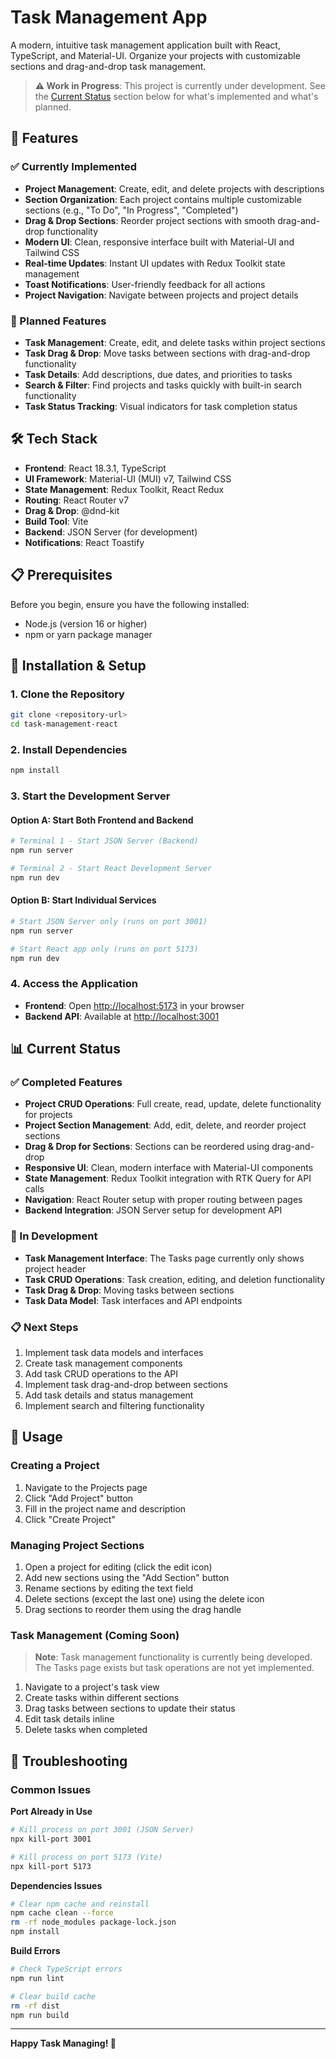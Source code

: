 # Task Management App

A modern, intuitive task management application built with React, TypeScript, and Material-UI. Organize your projects with customizable sections and drag-and-drop task management.

> **⚠️ Work in Progress**: This project is currently under development. See the [Current Status](#-current-status) section below for what's implemented and what's planned.

## 🚀 Features

### ✅ Currently Implemented
- **Project Management**: Create, edit, and delete projects with descriptions
- **Section Organization**: Each project contains multiple customizable sections (e.g., "To Do", "In Progress", "Completed")
- **Drag & Drop Sections**: Reorder project sections with smooth drag-and-drop functionality
- **Modern UI**: Clean, responsive interface built with Material-UI and Tailwind CSS
- **Real-time Updates**: Instant UI updates with Redux Toolkit state management
- **Toast Notifications**: User-friendly feedback for all actions
- **Project Navigation**: Navigate between projects and project details

### 🚧 Planned Features
- **Task Management**: Create, edit, and delete tasks within project sections
- **Task Drag & Drop**: Move tasks between sections with drag-and-drop functionality
- **Task Details**: Add descriptions, due dates, and priorities to tasks
- **Search & Filter**: Find projects and tasks quickly with built-in search functionality
- **Task Status Tracking**: Visual indicators for task completion status

## 🛠️ Tech Stack

- **Frontend**: React 18.3.1, TypeScript
- **UI Framework**: Material-UI (MUI) v7, Tailwind CSS
- **State Management**: Redux Toolkit, React Redux
- **Routing**: React Router v7
- **Drag & Drop**: @dnd-kit
- **Build Tool**: Vite
- **Backend**: JSON Server (for development)
- **Notifications**: React Toastify

## 📋 Prerequisites

Before you begin, ensure you have the following installed:
- Node.js (version 16 or higher)
- npm or yarn package manager

## 🚀 Installation & Setup

### 1. Clone the Repository
```bash
git clone <repository-url>
cd task-management-react
```

### 2. Install Dependencies
```bash
npm install
```

### 3. Start the Development Server

#### Option A: Start Both Frontend and Backend
```bash
# Terminal 1 - Start JSON Server (Backend)
npm run server

# Terminal 2 - Start React Development Server
npm run dev
```

#### Option B: Start Individual Services
```bash
# Start JSON Server only (runs on port 3001)
npm run server

# Start React app only (runs on port 5173)
npm run dev
```

### 4. Access the Application
- **Frontend**: Open [http://localhost:5173](http://localhost:5173) in your browser
- **Backend API**: Available at [http://localhost:3001](http://localhost:3001)

## 📊 Current Status

### ✅ Completed Features
- **Project CRUD Operations**: Full create, read, update, delete functionality for projects
- **Project Section Management**: Add, edit, delete, and reorder project sections
- **Drag & Drop for Sections**: Sections can be reordered using drag-and-drop
- **Responsive UI**: Clean, modern interface with Material-UI components
- **State Management**: Redux Toolkit integration with RTK Query for API calls
- **Navigation**: React Router setup with proper routing between pages
- **Backend Integration**: JSON Server setup for development API

### 🚧 In Development
- **Task Management Interface**: The Tasks page currently only shows project header
- **Task CRUD Operations**: Task creation, editing, and deletion functionality
- **Task Drag & Drop**: Moving tasks between sections
- **Task Data Model**: Task interfaces and API endpoints

### 📋 Next Steps
1. Implement task data models and interfaces
2. Create task management components
3. Add task CRUD operations to the API
4. Implement task drag-and-drop between sections
5. Add task details and status management
6. Implement search and filtering functionality

## 📖 Usage

### Creating a Project
1. Navigate to the Projects page
2. Click "Add Project" button
3. Fill in the project name and description
4. Click "Create Project"

### Managing Project Sections
1. Open a project for editing (click the edit icon)
2. Add new sections using the "Add Section" button
3. Rename sections by editing the text field
4. Delete sections (except the last one) using the delete icon
5. Drag sections to reorder them using the drag handle

### Task Management (Coming Soon)
> **Note**: Task management functionality is currently being developed. The Tasks page exists but task operations are not yet implemented.

1. Navigate to a project's task view
2. Create tasks within different sections
3. Drag tasks between sections to update their status
4. Edit task details inline
5. Delete tasks when completed

## 🐛 Troubleshooting

### Common Issues

**Port Already in Use**
```bash
# Kill process on port 3001 (JSON Server)
npx kill-port 3001

# Kill process on port 5173 (Vite)
npx kill-port 5173
```

**Dependencies Issues**
```bash
# Clear npm cache and reinstall
npm cache clean --force
rm -rf node_modules package-lock.json
npm install
```

**Build Errors**
```bash
# Check TypeScript errors
npm run lint

# Clear build cache
rm -rf dist
npm run build
```

---

**Happy Task Managing! 🎯**